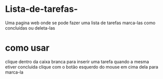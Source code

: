 # Lista-de-tarefas-
Uma pagina web onde se pode fazer uma lista de tarefas marca-las como concluídas ou deleta-las  


<h1> como usar </h1>

<p>clique dentro da caixa branca para inserir uma tarefa quando a mesma etiver concluida clique com o botão esquerdo do mouse em cima dela para marca-la</p>
